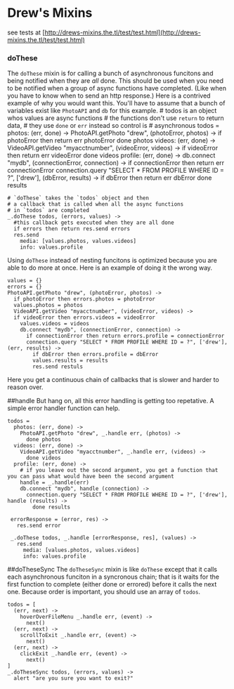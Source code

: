 Drew's Mixins
=============
see tests at [http://drews-mixins.the.tl/test/test.html](http://drews-mixins.the.tl/test/test.html)
### doThese

The `doThese` mixin is for calling a bunch of asynchronous funcitons
and being notified when they are *all* done.
This should be used when you need to be notified when a group of async functions have completed.
(Like when you have to know when to send an http response.)
Here is a contrived example of why you would want this.
You'll have to assume that a bunch of variables exist like `PhotoAPI` and `db` for this example.
    # todos is an object whos values are async functions
    # the functions don't use `return` to return data,
    # they use `done` or `err` instead so control is
    # asynchronous
    todos =
      photos: (err, done) ->
        PhotoAPI.getPhoto "drew", (photoError, photos) ->
          if photoError then return err photoError
          done photos
      videos: (err, done) ->
        VideoAPI.getVideo "myacctnumber", (videoError, videos) ->
          if videoError then return err videoError
          done videos
      profile: (err, done) ->
        db.connect "mydb", (connectionError, connection) ->
          if connectionError then return err connectionError
          connection.query "SELECT * FROM PROFILE WHERE ID = ?", ['drew'], (dbError, results) ->
            if dbError then return err dbError
            done results
      
    # `doThese` takes the `todos` object and then
    # a callback that is called when all the async functions
    # in `todos` are completed
    _.doThese todos, (errors, values) ->
      #this callback gets executed when they are all done
      if errors then return res.send errors
      res.send
        media: [values.photos, values.videos]
        info: values.profile

Using `doThese` instead of nesting funcitons is optimized because you are able to do more at once.
Here is an example of doing it the wrong way.

    values = {}
    errors = {}
    PhotoAPI.getPhoto "drew", (photoError, photos) ->
      if photoError then errors.photos = photoError
      values.photos = photos
      VideoAPI.getVideo "myacctnumber", (videoError, videos) ->
      if videoError then errors.videos = videoError
        values.videos = videos
        db.connect "mydb", (connectionError, connection) ->
          if connectionError then return errors.profile = connectionError
          connection.query "SELECT * FROM PROFILE WHERE ID = ?", ['drew'], (err, results) ->
            if dbError then errors.profile = dbError
            values.results = results
            res.send restuls
    
Here you get a continuous chain of callbacks that is slower and harder to reason over.

##handle
But hang on, all this error handling is getting too repetative.
A simple error handler function can help.
    
    todos =
      photos: (err, done) ->
        PhotoAPI.getPhoto "drew", _.handle err, (photos) ->
          done photos
      videos: (err, done) ->
        VideoAPI.getVideo "myacctnumber", _.handle err, (videos) ->
          done videos
      profile: (err, done) ->
        # if you leave out the second argument, you get a function that you can pass what would have been the second argument
        handle = _.handle(err)
        db.connect "mydb", handle (connection) ->
          connection.query "SELECT * FROM PROFILE WHERE ID = ?", ['drew'], handle (results) ->
            done results
      
     errorResponse = (error, res) ->
       res.send error

     _.doThese todos, _.handle [errorResponse, res], (values) ->
       res.send
         media: [values.photos, values.videos]
         info: values.profile

##doTheseSync
The `doTheseSync` mixin is like `doThese` except that it calls
each asynchronous funciton in a syncronous chain; that is it
waits
for the first function to complete (either done or errored)
before it calls the next one. Because order is important, you
should use an array of `todos`.

    todos = [
      (err, next) ->
        hoverOverFileMenu _.handle err, (event) ->
          next()
      (err, next) ->
        scrollToExit _.handle err, (event) ->
          next()
      (err, next) ->
        clickExit _.handle err, (event) ->
          next()
    ]
    _.doTheseSync todos, (errors, values) ->
      alert "are you sure you want to exit?"

        
